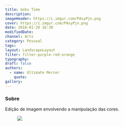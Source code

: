 ```yaml
---
title: Goku Time
description:
imageHeader: https://i.imgur.com/PAsyPjn.png
cover: https://i.imgur.com/PAsyPjn.png
date: 2018-01-20 16:30
modifiedDate:
channel: Arts
category: Pessoal
tags:
layout: LandscapeLayout
filter: filter-purple-red-orange
typography:
draft: false
authors:
  - name: Ultimate Mercer
    quote:
gallery:
---
```


### Sobre

Edição de imagem envolvendo a manipulação das cores.

<figure>
<img src="https://i.imgur.com/PAsyPjn.png" className="max-w-none mx-auto block"/>
</figure>
